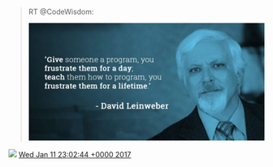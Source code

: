 > RT @CodeWisdom: 
> 
> ![](../../media/819318655137759232-C10kWmWW8AAb_3e.jpg)

<img src="../../media/tweet.ico" width="12" /> [Wed Jan 11 23:02:44 +0000 2017](https://twitter.com/DromerDenker/status/819318655137759232)